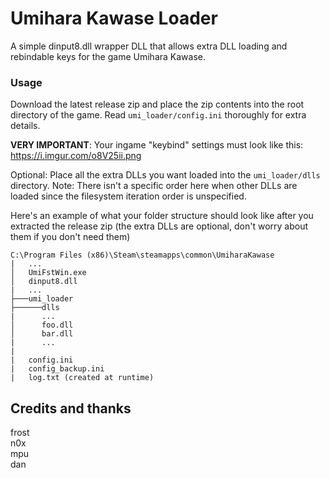# Umihara Kawase Loader
A simple dinput8.dll wrapper DLL that allows extra DLL loading and rebindable keys for the game Umihara Kawase.

### Usage
Download the latest release zip and place the zip contents into the root directory of the game. Read `umi_loader/config.ini` thoroughly for extra details.

**VERY IMPORTANT**: Your ingame "keybind" settings must look like this: https://i.imgur.com/o8V25ii.png

Optional: Place all the extra DLLs you want loaded into the `umi_loader/dlls` directory. Note: There isn't a specific order here when other DLLs are loaded since the filesystem iteration order is unspecified.

Here's an example of what your folder structure should look like after you extracted the release zip (the extra DLLs are optional, don't worry about them if you don't need them)

```
C:\Program Files (x86)\Steam\steamapps\common\UmiharaKawase
|   ...
│   UmiFstWin.exe
│   dinput8.dll
|   ...
├───umi_loader
├──────dlls
|      ...
│      foo.dll
│      bar.dll
|      ...
|
|   config.ini
|   config_backup.ini
|   log.txt (created at runtime)
```

## Credits and thanks
frost  
n0x  
mpu  
dan  
